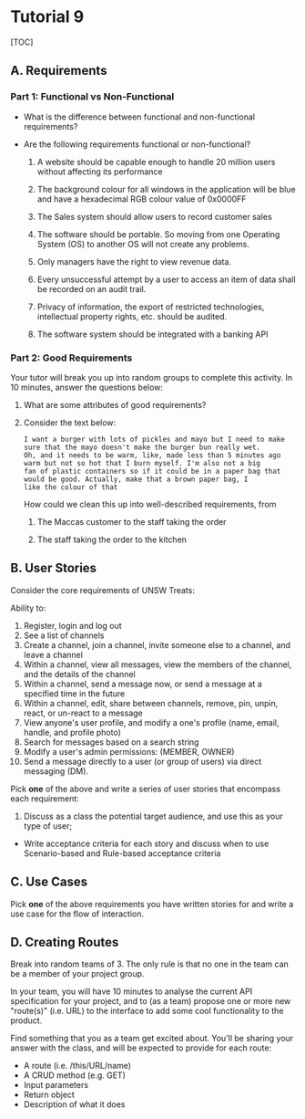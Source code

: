 # Tutorial 9

[TOC]

## A. Requirements

### Part 1: Functional vs Non-Functional

- What is the difference between functional and non-functional requirements?

- Are the following requirements functional or non-functional?

  1. A website should be capable enough to handle 20 million users without affecting its performance

  1. The background colour for all windows in the application will be blue and have a hexadecimal RGB colour value of 0x0000FF

  1. The Sales system should allow users to record customer sales

  1. The software should be portable. So moving from one Operating System (OS) to another OS will not create any problems.

  1. Only managers have the right to view revenue data.

  1. Every unsuccessful attempt by a user to access an item of data shall be recorded on an audit trail.

  1. Privacy of information, the export of restricted technologies, intellectual property rights, etc. should be audited.

  1. The software system should be integrated with a banking API

### Part 2: Good Requirements
  
Your tutor will break you up into random groups to complete this activity. In 10 minutes, answer the questions below:

1. What are some attributes of good requirements?

1. Consider the text below:
    ```
    I want a burger with lots of pickles and mayo but I need to make sure that the mayo doesn't make the burger bun really wet.
    Oh, and it needs to be warm, like, made less than 5 minutes ago warm but not so hot that I burn myself. I'm also not a big
    fan of plastic containers so if it could be in a paper bag that would be good. Actually, make that a brown paper bag, I
    like the colour of that
    ```
    How could we clean this up into well-described requirements, from
    1. The Maccas customer to the staff taking the order

    1. The staff taking the order to the kitchen

## B. User Stories

Consider the core requirements of UNSW Treats:

Ability to:
1. Register, login and log out
1. See a list of channels
1. Create a channel, join a channel, invite someone else to a channel, and leave a channel
1. Within a channel, view all messages, view the members of the channel, and the details of the channel
1. Within a channel, send a message now, or send a message at a specified time in the future
1. Within a channel, edit, share between channels, remove, pin, unpin, react, or un-react to a message
1. View anyone's user profile, and modify a one's profile (name, email, handle, and profile photo)
1. Search for messages based on a search string
1. Modify a user's admin permissions: (MEMBER, OWNER)
1. Send a message directly to a user (or group of users) via direct messaging (DM).

Pick **one** of the above and write a series of user stories that encompass each requirement:

1. Discuss as a class the potential target audience, and use this as your type of user;
* Write acceptance criteria for each story and discuss when to use Scenario-based and Rule-based acceptance criteria

## C. Use Cases

Pick **one** of the above requirements you have written stories for and write a use case for the flow of interaction.

## D. Creating Routes

Break into random teams of 3. The only rule is that no one in the team can be a member of your project group. 

In your team, you will have 10 minutes to analyse the current API specification for your project, and to (as a team) propose one or more new "route(s)" (i.e. URL) to the interface to add some cool functionality to the product.

Find something that you as a team get excited about. You'll be sharing your answer with the class, and will be expected to provide for each route:
- A route (i.e. /this/URL/name)
- A CRUD method (e.g. GET)
- Input parameters
- Return object
- Description of what it does
